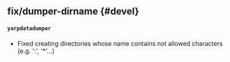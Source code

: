 fix/dumper-dirname {#devel}
--------------

#### `yarpdatadumper`
* Fixed creating directories whose name contains not allowed characters (e.g. ':', '*'...)
